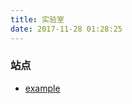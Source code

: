 ```yaml
---
title: 实验室
date: 2017-11-28 01:28:25
---
```




### 站点

- [example](http://example.powerfulyang.com)

